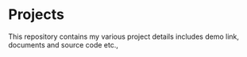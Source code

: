 # Projects
This repository contains my various project details includes demo link, documents and source code etc.,
